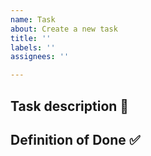 ```yaml
---
name: Task
about: Create a new task
title: ''
labels: ''
assignees: ''

---
```


## Task description :memo:

## Definition of Done :white_check_mark:
